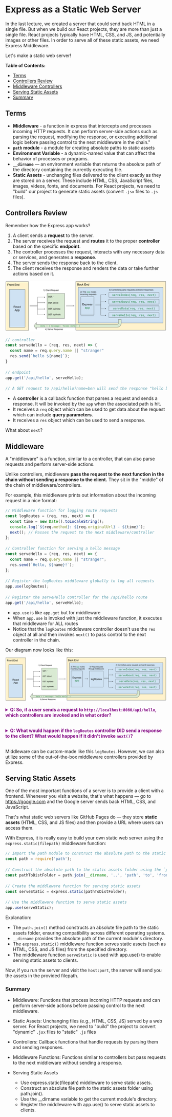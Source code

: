 # Express as a Static Web Server

In the last lecture, we created a server that could send back HTML in a single file. But when we build our React projects, they are more than just a single file. React projects typically have HTML, CSS, and JS, and potentially images or other files. In order to serve all of these static assets, we need Express Middleware.

Let's make a static web server!

**Table of Contents:**
- [Terms](#terms)
- [Controllers Review](#controllers-review)
- [Middleware Controllers](#middleware-controllers)
- [Serving Static Assets](#serving-static-assets)
- [Summary](#summary)

## Terms

- **Middleware** - a function in express that intercepts and processes incoming HTTP requests. It can perform server-side actions such as parsing the request, modifying the response, or executing additional logic before passing control to the next middleware in the chain."
- **`path` module** - a module for creating absolute paths to static assets
- **Environment Variable** - a dynamic-named value that can affect the behavior of processes or programs.
- **`__dirname`** — an environment variable that returns the absolute path of the directory containing the currently executing file.
- **Static Assets** - unchanging files delivered to the client exactly as they are stored on a server. These include HTML, CSS, JavaScript files, images, videos, fonts, and documents. For React projects, we need to "build" our project to generate static assets (convert `.jsx` files to `.js` files).

## Controllers Review

Remember how the Express app works?

1. A client sends a **request** to the server.
1. The server receives the request and **routes** it to the proper **controller** based on the specific **endpoint**.
1. The controller processes the request, interacts with any necessary data or services, and generates a **response**.
1. The server sends the response back to the client.
1. The client receives the response and renders the data or take further actions based on it.
  
![](./images/express-diagram-simple.svg)

```js
// controller
const serveHello = (req, res, next) => {
  const name = req.query.name || "stranger"
  res.send(`hello ${name}`);
}

// endpoint
app.get('/api/hello', serveHello);

// A GET request to /api/hello?name=ben will send the response "hello ben"
```

- A **controller** is a callback function that parses a request and sends a response. It will be invoked by the `app` when the associated path is hit.
- It receives a `req` object which can be used to get data about the request which can include **query parameters**.
- It receives a `res` object which can be used to send a response.

What about `next`?

## Middleware

A "middleware" is a function, similar to a controller, that can also parse requests and perform server-side actions.

Unlike controllers, middleware **pass the request to the next function in the chain without sending a response to the client.** They sit in the "middle" of the chain of middleware/controllers.

For example, this middleware prints out information about the incoming request in a nice format:

```js
// Middleware function for logging route requests
const logRoutes = (req, res, next) => {
  const time = new Date().toLocaleString();
  console.log(`${req.method}: ${req.originalUrl} - ${time}`);
  next(); // Passes the request to the next middleware/controller
};

// Controller function for serving a hello message
const serveHello = (req, res, next) => {
  const name = req.query.name || "stranger";
  res.send(`Hello, ${name}!`);
};

// Register the logRoutes middleware globally to log all requests
app.use(logRoutes);

// Register the serveHello controller for the /api/hello route
app.get('/api/hello', serveHello);
```

- `app.use` is like `app.get` but for middleware
- When `app.use` is invoked with just the middleware function, it executes that middleware for ALL routes
- Notice that the `logRoutes` middleware controller doesn't use the `res` object at all and then invokes `next()` to pass control to the next controller in the chain.

Our diagram now looks like this:

![](./images/express-middleware.svg)


**<details><summary style="color: purple">Q: So, if a user sends a request to `http://localhost:8080/api/hello`, which controllers are invoked and in what order?</summary>**
> First the `logRoutes` middleware is invoked. The `next()` function is called which passes the request to the next controller, `serveHello`.
</details><br>

**<details><summary style="color: purple">Q: What would happen if the `logRoutes` controller DID send a response to the client? What would happen if it didn't invoke `next()`?</summary>**
> If `logRoutes` did invoke `res.send()`, the `serveHello` controller would NOT be invoked as a response has already been sent.
> If we simply didn't invoke `next()`, our server would "hang" — the response would never be completed and the client would likely receive a timeout error because the request took too long.
</details><br>

Middleware can be custom-made like this `logRoutes`. However, we can also utilize some of the out-of-the-box middleware controllers provided by Express.

## Serving Static Assets

One of the most important functions of a server is to provide a client with a frontend. Whenever you visit a website, that's what happens — go to https://google.com and the Google server sends back HTML, CSS, and JavaScript.

That's what static web servers like GitHub Pages do — they store **static assets** (HTML, CSS, and JS files) and then provide a URL where users can access them.

With Express, it is really easy to build your own static web server using the `express.static(filepath)` middleware function:

```js
// Import the path module to construct the absolute path to the static assets folder
const path = require('path');

// Construct the absolute path to the static assets folder using the `path.join()` method
const pathToDistFolder = path.join(__dirname, '..', 'path', 'to', 'frontend', 'dist');

// Create the middleware function for serving static assets
const serveStatic = express.static(pathToDistFolder);

// Use the middleware function to serve static assets
app.use(serveStatic);

```

Explanation:

- The `path.join()` method constructs an absolute file path to the static assets folder, ensuring compatibility across different operating systems.
- `__dirname` provides the absolute path of the current module's directory.
- The `express.static()` middleware function serves static assets (such as HTML, CSS, and JS files) from the specified directory.
- The middleware function `serveStatic` is used with app.use() to enable serving static assets to clients.

Now, if you run the server and visit the `host:port`, the server will send you the assets in the provided filepath.

### Summary

- Middleware: Functions that process incoming HTTP requests and can perform server-side actions before passing control to the next middleware.
- Static Assets: Unchanging files (e.g., HTML, CSS, JS) served by a web server. For React projects, we need to "build" the project to convert "dynamic" `.jsx` files to "static" `.js` files
- Controllers: Callback functions that handle requests by parsing them and sending responses.
- Middleware Functions: Functions similar to controllers but pass requests to the next middleware without sending a response.

- Serving Static Assets
  - Use express.static(filepath) middleware to serve static assets.
  - Construct an absolute file path to the static assets folder using path.join().
  - Use the __dirname variable to get the current module's directory.
  - Register the middleware with app.use() to serve static assets to clients.
